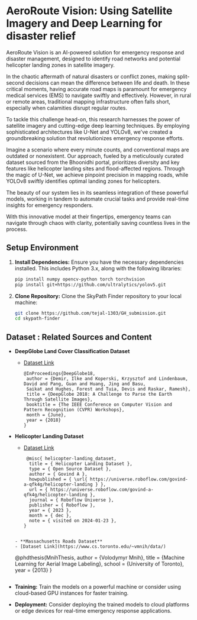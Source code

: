 
# AeroRoute Vision: Using Satellite Imagery and Deep Learning for disaster relief 

AeroRoute Vision is an AI-powered solution for emergency response and disaster management, designed to identify road networks and potential helicopter landing zones in satellite imagery.

In the chaotic aftermath of natural disasters or conflict zones, making split-second decisions can mean the difference between life and death. In these critical moments, having accurate road maps is paramount for emergency medical services (EMS) to navigate swiftly and effectively. However, in rural or remote areas, traditional mapping infrastructure often falls short, especially when calamities disrupt regular routes.

To tackle this challenge head-on, this research harnesses the power of satellite imagery and cutting-edge deep learning techniques. By employing sophisticated architectures like U-Net and YOLOv8, we've created a groundbreaking solution that revolutionizes emergency response efforts.

Imagine a scenario where every minute counts, and conventional maps are outdated or nonexistent. Our approach, fueled by a meticulously curated dataset sourced from the Bhoonidhi portal, prioritizes diversity and key features like helicopter landing sites and flood-affected regions. Through the magic of U-Net, we achieve pinpoint precision in mapping roads, while YOLOv8 swiftly identifies optimal landing zones for helicopters.

The beauty of our system lies in its seamless integration of these powerful models, working in tandem to automate crucial tasks and provide real-time insights for emergency responders.

With this innovative model at their fingertips, emergency teams can navigate through chaos with clarity, potentially saving countless lives in the process.

## Setup Environment

1. **Install Dependencies:** Ensure you have the necessary dependencies installed. This includes Python 3.x, along with the following libraries:
   ```bash
   pip install numpy opencv-python torch torchvision
   pip install git+https://github.com/ultralytics/yolov5.git
   ```

2. **Clone Repository:** Clone the SkyPath Finder repository to your local machine:
   ```bash
   git clone https://github.com/tejal-1303/GH_submission.git
   cd skypath-finder
   ```

## Dataset : Related Sources and Content

- **DeepGlobe Land Cover Classification Dataset**
  - [Dataset Link](https://www.kaggle.com/datasets/balraj98/deepglobe-land-cover-classification-dataset)
    ```
    @InProceedings{DeepGlobe18,
     author = {Demir, Ilke and Koperski, Krzysztof and Lindenbaum, David and Pang, Guan and Huang, Jing and Basu,
     Saikat and Hughes, Forest and Tuia, Devis and Raskar, Ramesh},
     title = {DeepGlobe 2018: A Challenge to Parse the Earth Through Satellite Images},
     booktitle = {The IEEE Conference on Computer Vision and Pattern Recognition (CVPR) Workshops},
     month = {June},
     year = {2018}
    }
    ```


- **Helicopter Landing Dataset**
  - [Dataset Link](https://universe.roboflow.com/govind-a-qfk4g/helicopter-landing)
    ```
     @misc{ helicopter-landing_dataset,
      title = { Helicopter Landing Dataset },
      type = { Open Source Dataset },
      author = { Govind A },
      howpublished = { \url{ https://universe.roboflow.com/govind-a-qfk4g/helicopter-landing } },
      url = { https://universe.roboflow.com/govind-a-qfk4g/helicopter-landing },
      journal = { Roboflow Universe },
      publisher = { Roboflow },
      year = { 2023 },
      month = { dec },
      note = { visited on 2024-01-23 },
    }
  ```

  - **Massachusetts Roads Dataset**
  - [Dataset Link](https://www.cs.toronto.edu/~vmnih/data/)
    ```
    @phdthesis{MnihThesis,
     author = {Volodymyr Mnih},
     title = {Machine Learning for Aerial Image Labeling},
     school = {University of Toronto},
     year = {2013}
    }
    ```
- **Training:** Train the models on a powerful machine or consider using cloud-based GPU instances for faster training.
- **Deployment:** Consider deploying the trained models to cloud platforms or edge devices for real-time emergency response applications.
